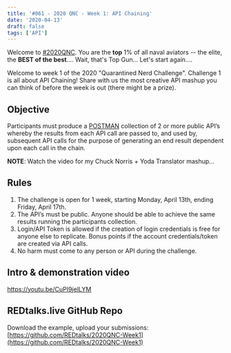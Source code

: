 ```yaml
---
title: '#061 - 2020 QNC - Week 1: API Chaining'
date: '2020-04-13'
draft: false
tags: ['API']
---
```


Welcome to [#2020QNC](https://twitter.com/hashtag/2020QNC). You are the **top** 1% of all naval aviators -- the elite, the **BEST of the best**.... Wait, that's Top Gun... Let's start again.... 

Welcome to week 1 of the 2020 "Quarantined Nerd Challenge". Challenge 1 is all about API Chaining! Share with us the most creative API mashup you can think of before the week is out (there might be a prize).

Objective
---------

Participants must produce a [POSTMAN](https://www.postman.com/) collection of 2 or more public API’s whereby the results from each API call are passed to, and used by, subsequent API calls for the purpose of generating an end result dependent upon each call in the chain.

**NOTE**: Watch the video for my Chuck Norris + Yoda Translator mashup...

Rules
-----

1.  The challenge is open for 1 week, starting Monday, April 13th, ending Friday, April 17th.
2.  The API’s must be public. Anyone should be able to achieve the same results running the participants collection.
3.  Login/API Token is allowed if the creation of login credentials is free for anyone else to replicate. Bonus points if the account credentials/token are created via API calls.
4.  No harm must come to any person or API during the challenge.

Intro & demonstration video
---------------------------

https://youtu.be/CuPI9jelLYM

  

REDtalks.live GitHub Repo
-------------------------

Download the example, upload your submissions: [https://github.com/REDtalks/2020QNC-Week1](https://github.com/REDtalks/2020QNC-Week1)